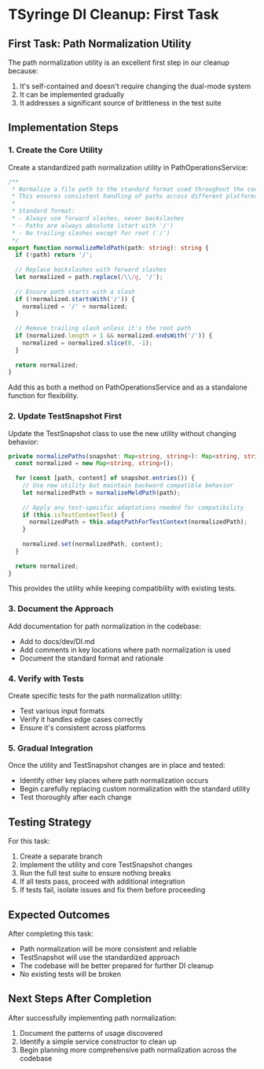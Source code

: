# TSyringe DI Cleanup: First Task

## First Task: Path Normalization Utility

The path normalization utility is an excellent first step in our cleanup because:
1. It's self-contained and doesn't require changing the dual-mode system
2. It can be implemented gradually
3. It addresses a significant source of brittleness in the test suite

## Implementation Steps

### 1. Create the Core Utility

Create a standardized path normalization utility in PathOperationsService:

```typescript
/**
 * Normalize a file path to the standard format used throughout the codebase.
 * This ensures consistent handling of paths across different platforms and contexts.
 * 
 * Standard format:
 * - Always use forward slashes, never backslashes
 * - Paths are always absolute (start with '/')
 * - No trailing slashes except for root ('/')
 */
export function normalizeMeldPath(path: string): string {
  if (!path) return '/';
  
  // Replace backslashes with forward slashes
  let normalized = path.replace(/\\/g, '/');
  
  // Ensure path starts with a slash
  if (!normalized.startsWith('/')) {
    normalized = '/' + normalized;
  }
  
  // Remove trailing slash unless it's the root path
  if (normalized.length > 1 && normalized.endsWith('/')) {
    normalized = normalized.slice(0, -1);
  }
  
  return normalized;
}
```

Add this as both a method on PathOperationsService and as a standalone function for flexibility.

### 2. Update TestSnapshot First

Update the TestSnapshot class to use the new utility without changing behavior:

```typescript
private normalizePaths(snapshot: Map<string, string>): Map<string, string> {
  const normalized = new Map<string, string>();
  
  for (const [path, content] of snapshot.entries()) {
    // Use new utility but maintain backward compatible behavior
    let normalizedPath = normalizeMeldPath(path);
    
    // Apply any test-specific adaptations needed for compatibility
    if (this.isTestContextTest) {
      normalizedPath = this.adaptPathForTestContext(normalizedPath);
    }
    
    normalized.set(normalizedPath, content);
  }
  
  return normalized;
}
```

This provides the utility while keeping compatibility with existing tests.

### 3. Document the Approach

Add documentation for path normalization in the codebase:
- Add to docs/dev/DI.md
- Add comments in key locations where path normalization is used
- Document the standard format and rationale

### 4. Verify with Tests

Create specific tests for the path normalization utility:
- Test various input formats
- Verify it handles edge cases correctly
- Ensure it's consistent across platforms

### 5. Gradual Integration

Once the utility and TestSnapshot changes are in place and tested:
- Identify other key places where path normalization occurs
- Begin carefully replacing custom normalization with the standard utility
- Test thoroughly after each change

## Testing Strategy

For this task:
1. Create a separate branch
2. Implement the utility and core TestSnapshot changes
3. Run the full test suite to ensure nothing breaks
4. If all tests pass, proceed with additional integration
5. If tests fail, isolate issues and fix them before proceeding

## Expected Outcomes

After completing this task:
- Path normalization will be more consistent and reliable
- TestSnapshot will use the standardized approach
- The codebase will be better prepared for further DI cleanup
- No existing tests will be broken

## Next Steps After Completion

After successfully implementing path normalization:
1. Document the patterns of usage discovered
2. Identify a simple service constructor to clean up
3. Begin planning more comprehensive path normalization across the codebase